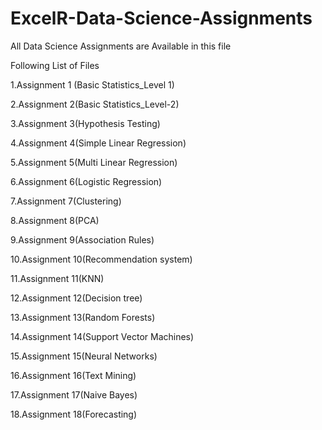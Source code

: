 # ExcelR-Data-Science-Assignments

All Data Science Assignments are Available in this file 

Following List of Files

1.Assignment 1 (Basic Statistics_Level 1)

2.Assignment 2(Basic Statistics_Level-2)

3.Assignment 3(Hypothesis Testing)

4.Assignment 4(Simple Linear Regression)

5.Assignment 5(Multi Linear Regression)

6.Assignment 6(Logistic Regression)

7.Assignment 7(Clustering)

8.Assignment 8(PCA)

9.Assignment 9(Association Rules)

10.Assignment 10(Recommendation system)

11.Assignment 11(KNN)

12.Assignment 12(Decision tree)

13.Assignment 13(Random Forests)

14.Assignment 14(Support Vector Machines)

15.Assignment 15(Neural Networks)

16.Assignment 16(Text Mining)

17.Assignment 17(Naive Bayes)

18.Assignment 18(Forecasting)
